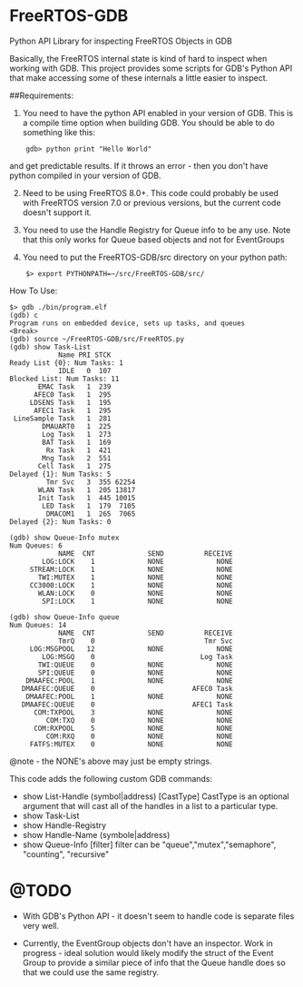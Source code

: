 FreeRTOS-GDB
============

Python API Library for inspecting FreeRTOS Objects in GDB

Basically, the FreeRTOS internal state is kind of hard to inspect 
when working with GDB. This project provides some scripts for GDB's 
Python API that make accessing some of these internals a little easier
to inspect. 

##Requirements: 

1. You need to have the python API enabled in your version of GDB. This is a 
    compile time option when building GDB. You should be able to do something
	  like this: 
```
	gdb> python print "Hello World" 
```

and get predictable results. If it throws an error - then you don't have 
python compiled in your version of GDB.

2. Need to be using FreeRTOS 8.0+. This code could probably be used with FreeRTOS
    version 7.0 or previous versions, but the current code doesn't support it.

3. You need to use the Handle Registry for Queue info to be any use.
    Note that this only works for Queue based objects and not 
    for EventGroups 

4. You need to put the FreeRTOS-GDB/src directory on your python path: 
```
	$> export PYTHONPATH=~/src/FreeRTOS-GDB/src/
```

How To Use: 
```
$> gdb ./bin/program.elf 
(gdb) c 
Program runs on embedded device, sets up tasks, and queues 
<Break>
(gdb) source ~/FreeRTOS-GDB/src/FreeRTOS.py 
(gdb) show Task-List
            Name PRI STCK
Ready List {0}: Num Tasks: 1
            IDLE   0  107
Blocked List: Num Tasks: 11
       EMAC Task   1  239
      AFEC0 Task   1  295
     LDSENS Task   1  195
      AFEC1 Task   1  295
 LineSample Task   1  281
        DMAUART0   1  225
        Log Task   1  273
        BAT Task   1  169
         Rx Task   1  421
        Mng Task   2  551
       Cell Task   1  275
Delayed {1}: Num Tasks: 5
         Tmr Svc   3  355 62254
       WLAN Task   1  205 13817
       Init Task   1  445 10015
        LED Task   1  179  7105
         DMACOM1   1  265  7065
Delayed {2}: Num Tasks: 0

(gdb) show Queue-Info mutex
Num Queues: 6
            NAME  CNT             SEND          RECEIVE
        LOG:LOCK    1             NONE             NONE
     STREAM:LOCK    1             NONE             NONE
       TWI:MUTEX    1             NONE             NONE
     CC3000:LOCK    1             NONE             NONE
       WLAN:LOCK    0             NONE             NONE
        SPI:LOCK    1             NONE             NONE

(gdb) show Queue-Info queue
Num Queues: 14
            NAME  CNT             SEND          RECEIVE
            TmrQ    0                           Tmr Svc
     LOG:MSGPOOL   12             NONE             NONE
        LOG:MSGQ    0                          Log Task
       TWI:QUEUE    0             NONE             NONE
       SPI:QUEUE    0             NONE             NONE
    DMAAFEC:POOL    1             NONE             NONE
   DMAAFEC:QUEUE    0                        AFEC0 Task
    DMAAFEC:POOL    1             NONE             NONE
   DMAAFEC:QUEUE    0                        AFEC1 Task
      COM:TXPOOL    3             NONE             NONE
         COM:TXQ    0             NONE             NONE
      COM:RXPOOL    5             NONE             NONE
         COM:RXQ    0             NONE             NONE
     FATFS:MUTEX    0             NONE             NONE

```

@note - the NONE's above may just be empty strings.

This code adds the following custom GDB commands: 

* show List-Handle (symbol|address) [CastType]
	CastType is an optional argument that will cast all of the 
	handles in a list to a particular type. 
* show Task-List
* show Handle-Registry
* show Handle-Name  (symbole|address) 
* show Queue-Info [filter]
   filter can be "queue","mutex","semaphore", "counting", "recursive"



@TODO
=====

* With GDB's Python API - it doesn't seem to handle code is separate
    files very well. 

* Currently, the EventGroup objects don't have an inspector. 
    Work in progress - ideal solution would likely modify the struct
    of the Event Group to provide a similar piece of info that the 
    Queue handle does so that we could use the same registry.
